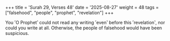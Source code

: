 +++
title = 'Surah 29, Verses 48'
date = '2025-08-27'
weight = 48
tags = ["falsehood", "people", "prophet", "revelation"]
+++

You ˹O Prophet˺ could not read any writing ˹even˺ before this ˹revelation˺, nor could you write at all. Otherwise, the people of falsehood would have been suspicious.